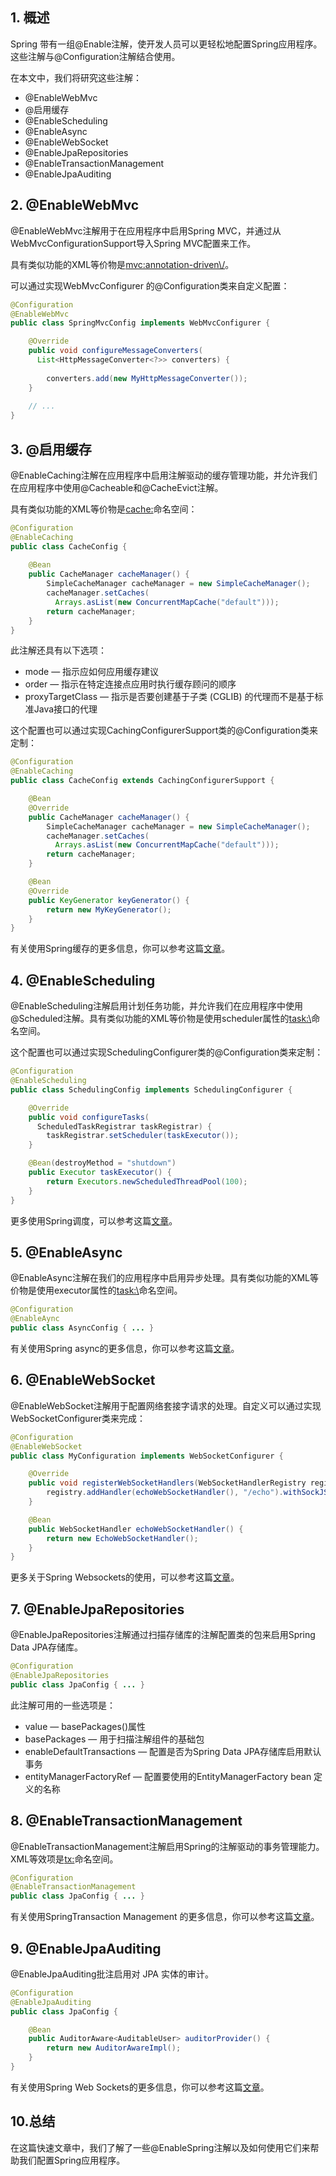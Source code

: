 ## 1. 概述

Spring 带有一组@Enable注解，使开发人员可以更轻松地配置Spring应用程序。这些注解与@Configuration注解结合使用。

在本文中，我们将研究这些注解：

-   @EnableWebMvc
-   @启用缓存
-   @EnableScheduling
-   @EnableAsync
-   @EnableWebSocket
-   @EnableJpaRepositories
-   @EnableTransactionManagement
-   @EnableJpaAuditing

## 2. @EnableWebMvc

@EnableWebMvc注解用于在应用程序中启用Spring MVC，并通过从WebMvcConfigurationSupport导入Spring MVC配置来工作。

具有类似功能的XML等价物是<mvc:annotation-driven\/>。

可以通过实现WebMvcConfigurer 的@Configuration类来自定义配置：

```java
@Configuration
@EnableWebMvc
public class SpringMvcConfig implements WebMvcConfigurer {

    @Override
    public void configureMessageConverters(
      List<HttpMessageConverter<?>> converters) {
 
        converters.add(new MyHttpMessageConverter());
    }
 
    // ...
}
```

## 3. @启用缓存

@EnableCaching注解在应用程序中启用注解驱动的缓存管理功能，并允许我们在应用程序中使用@Cacheable和@CacheEvict注解。

具有类似功能的XML等价物是<cache:>命名空间：

```java
@Configuration
@EnableCaching
public class CacheConfig {
 
    @Bean
    public CacheManager cacheManager() {
        SimpleCacheManager cacheManager = new SimpleCacheManager();
        cacheManager.setCaches(
          Arrays.asList(new ConcurrentMapCache("default")));
        return cacheManager;
    }
}
```

此注解还具有以下选项：

-   mode — 指示应如何应用缓存建议
-   order — 指示在特定连接点应用时执行缓存顾问的顺序
-   proxyTargetClass — 指示是否要创建基于子类 (CGLIB) 的代理而不是基于标准Java接口的代理

这个配置也可以通过实现CachingConfigurerSupport类的@Configuration类来定制：

```java
@Configuration
@EnableCaching
public class CacheConfig extends CachingConfigurerSupport {

    @Bean
    @Override
    public CacheManager cacheManager() {
        SimpleCacheManager cacheManager = new SimpleCacheManager();
        cacheManager.setCaches(
          Arrays.asList(new ConcurrentMapCache("default")));
        return cacheManager;
    }

    @Bean
    @Override
    public KeyGenerator keyGenerator() {
        return new MyKeyGenerator();
    }
}
```

有关使用Spring缓存的更多信息，你可以参考这篇[文章](https://www.baeldung.com/spring-cache-tutorial)。

## 4. @EnableScheduling

@EnableScheduling注解启用计划任务功能，并允许我们在应用程序中使用@Scheduled注解。具有类似功能的XML等价物是使用scheduler属性的<task:\>命名空间。

这个配置也可以通过实现SchedulingConfigurer类的@Configuration类来定制：

```java
@Configuration
@EnableScheduling
public class SchedulingConfig implements SchedulingConfigurer {

    @Override
    public void configureTasks(
      ScheduledTaskRegistrar taskRegistrar) {
        taskRegistrar.setScheduler(taskExecutor());
    }

    @Bean(destroyMethod = "shutdown")
    public Executor taskExecutor() {
        return Executors.newScheduledThreadPool(100);
    }
}
```

更多使用Spring调度，可以参考这篇[文章](https://www.baeldung.com/spring-scheduled-tasks)。

## 5. @EnableAsync

@EnableAsync注解在我们的应用程序中启用异步处理。具有类似功能的XML等价物是使用executor属性的<task:\>命名空间。

```java
@Configuration
@EnableAync
public class AsyncConfig { ... }
```

有关使用Spring async的更多信息，你可以参考这篇[文章](https://www.baeldung.com/spring-async)。

## 6. @EnableWebSocket

@EnableWebSocket注解用于配置网络套接字请求的处理。自定义可以通过实现WebSocketConfigurer类来完成：

```java
@Configuration
@EnableWebSocket
public class MyConfiguration implements WebSocketConfigurer {

    @Override
    public void registerWebSocketHandlers(WebSocketHandlerRegistry registry) {
        registry.addHandler(echoWebSocketHandler(), "/echo").withSockJS();
    }

    @Bean
    public WebSocketHandler echoWebSocketHandler() {
        return new EchoWebSocketHandler();
    }
}
```

更多关于Spring Websockets的使用，可以参考这篇[文章](https://www.baeldung.com/websockets-spring)。

## 7. @EnableJpaRepositories

@EnableJpaRepositories注解通过扫描存储库的注解配置类的包来启用Spring Data JPA存储库。

```java
@Configuration
@EnableJpaRepositories
public class JpaConfig { ... }
```

此注解可用的一些选项是：

-   value — basePackages()属性
-   basePackages — 用于扫描注解组件的基础包
-   enableDefaultTransactions — 配置是否为Spring Data JPA存储库启用默认事务
-   entityManagerFactoryRef — 配置要使用的EntityManagerFactory bean 定义的名称

## 8. @EnableTransactionManagement

@EnableTransactionManagement注解启用Spring的注解驱动的事务管理能力。XML等效项是<tx:>命名空间。

```java
@Configuration
@EnableTransactionManagement
public class JpaConfig { ... }
```

有关使用SpringTransaction Management 的更多信息，你可以参考这篇[文章](https://www.baeldung.com/transaction-configuration-with-jpa-and-spring)。

## 9. @EnableJpaAuditing

@EnableJpaAuditing批注启用对 JPA 实体的审计。

```java
@Configuration
@EnableJpaAuditing
public class JpaConfig {

    @Bean
    public AuditorAware<AuditableUser> auditorProvider() {
        return new AuditorAwareImpl();
    }
}
```

有关使用Spring Web Sockets的更多信息，你可以参考这篇[文章](https://www.baeldung.com/database-auditing-jpa)。

## 10.总结

在这篇快速文章中，我们了解了一些@EnableSpring注解以及如何使用它们来帮助我们配置Spring应用程序。